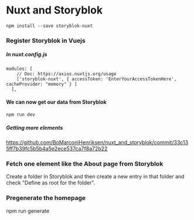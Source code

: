 # Nuxt and Storyblok
```npm install --save storyblok-nuxt```  
### Register Storyblok in Vuejs
##### In nuxt.config.js  
```
modules: [
    // Doc: https://axios.nuxtjs.org/usage
    ['storyblok-nuxt', { accessToken: 'EnterYourAccessTokenHere', cacheProvider: "memory" } ]
  ],
```
#### We can now get our data from Storyblok
```npm run dev```  
##### Getting more elements
https://github.com/BoMarconiHenriksen/nuxt_and_storyblok/commit/33c135ff7b39fc5b5b4a5e2ece537ca7f8a72b22  
### Fetch one element like the About page from Storyblok
Create a folder in Storyblok and then create a new entry in that folder and check "Define as root for the folder".  
### Pregenerate the homepage
npm run generate  

